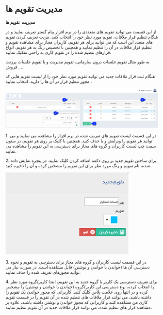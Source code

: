 # مدیریت تقویم ها    

**مدیریت  تقویم ها**

از این قسمت می توانید تقویم های متعددی را در نرم افزار پیام گستر تعریف نمایید و در هنگام تنظیم قرار ملاقات، تقویم مورد نظر خود را انتخاب کنید. مزیت تعریف کردن تقویم های متعدد این است که می توانید برای هر تقویم، کاربران مجاز برای مشاهده تقویم و تنظیم قرار ملاقات در آن را تنظیم نمایید و همچنین با تخصیص رنگ به هر تقویم، انواع قرارهای تنظیم شده را در تقویم کاری به راحتی تفکیک نمایید.

به طور مثال تقویم جلسات درون سازمانی، تقویم مدیریت و یا تقویم جلسات پرزنت فروش ....

هنگام ثبت قرار ملاقات جدید می توانید تقویم مورد نظر خود را از لیست تقویم هایی که مجوز تنظیم قرار در آن ها را دارید، انتخاب نمایید .

**_![](CalanderManagement1.png)_**

1\. در این قسمت لیست تقویم های تعریف شده در نرم افزار را مشاهده می نمایید و می توانید هر تقویم را ویرایش و یا حذف کنید. همچنین با کلیک بر روی هر تقویم، در ستون سمت چپ لیست کاربران و گروه های مجاز برای دسترسی به این تقویم را مشاهده می نمایید.

2\. برای ساختن تقویم جدید بر روی دکمه اضافه کردن کلیک نمایید. در پنجره نمایش داده شده، نام تقویم و رنگ مورد نظر برای این تقویم را مشخص کرده و آن را ذخیره کنید.

![](CalendersManagement/CalanderManagement2.png)

3\. در این قسمت لیست کاربران و گروه های مجاز برای دسترسی به تقویم و نحوه دسترسی آن ها (خواندن یا خواندن و نوشتن) قابل مشاهده است. در صورت نیاز می توانید مجوزهای تعریف شده را حذف نمایید.

4\. برای تعریف دسترسی یک کاربر یا گروه جدید به این تقویم، ابتدا کاربر/گروه مورد نظر را انتخاب کرده، نوع دسترسی این کاربر/گروه (خواندن یا خواندن و نوشتن) را مشخص کرده و در انتها روی علامت پلاس کلیک کنید. کاربرانی که مجوز خواندن یک تقویم را داشته باشند، می توانند قرار ملاقات های تنظیم شده در آن تقویم را در قسمت تقویم کاری من مشاهده کنند و کاربرانی که مجوز خواندن و نوشتن داشته باشند، علاوه بر مشاهده قرار های تنظیم شده، می توانند قرار ملاقات جدید در آن تقویم تنظیم نمایند.